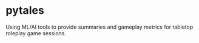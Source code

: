 # pytales
Using ML/AI tools to provide summaries and gameplay metrics for tabletop roleplay game sessions.
